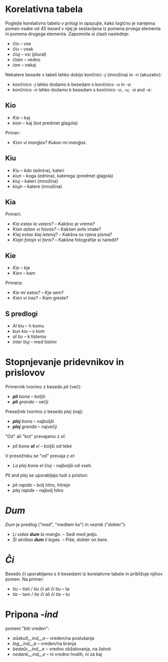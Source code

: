 
# Korelativna tabela

Poglejte korelativno tabelo v prilogi in opazujte, kako logično je narejena: pomen vsake od 45 besed v njej je sestavljena iz pomena prvega elementa in pomena drugega elementa. Zapomnite si zlasti naslednje:

- *ĉio*  – vse
- *ĉiu*  – vsak
- *ĉiuj*  – vsi (plural)
- *ĉiam* – vedno
- *iom* – nekaj

Nekatere besede v tabeli lahko dobijo končnici *-j* (množina) in *-n* (akuzativ):

- končnico *-j* lahko dodamo k besedam s končnico *-u* in *-a*
- končnico *-n* lahko dodamo k besedam s končnico *-o*, *-u*, *-a* and *-e*:

## Kio 

- *Kio* – kaj 
- *kion* – kaj (kot predmet glagola)

Primer: 

- *Kion vi manĝas? Kukon mi manĝas.*

## Kiu
- *Kiu* – kdo (ednina), kateri
- *kiun* – koga (ednina), katerega (predmet glagola)
- *kiuj* – kateri (množina)
- *kiujn* – katere (množina)

## Kia

Primeri:

- *Kia estas la vetero?* – Kakšno je vreme?
- *Kian aŭton vi havas?* – Kakšen avto imate?
- *Kiaj estas ŝiaj leteroj?* – Kakšna so njena pisma?
- *Kiajn fotojn vi faris?* – Kakšne fotografije si naredil?

## Kie

- *Kie* – kje 
- *Kien* – kam

Primera:

- *Kie mi estas?* – Kje sem?
- *Kien vi iras?* – Kam greste?

## S predlogi

- *Al kiu* – h komu
- *kun kiu* – s kom
- *al tiu* – k tistemu
- *inter tiuj* – med tistimi

# Stopnjevanje pridevnikov in prislovov

Primernik tvorimo z besedo *pli* (več):

- *__pli__ bona* – boljši
- *__pli__ granda* – večji

Presežnik tvorimo z besedo *plej* (naj):

- *__plej__ bona* – najboljši
- *__plej__ granda* – največji

"Od" ali "kot" prevajamo z *ol*:

- *pli bona __ol__ vi* – boljši od tebe

V presežniku se "od" prevaja z *el*: 

- *La plej bona el ĉiuj* – najboljši od vseh.

*Pli* and *plej* se uporabljajo tudi s prislovi:

- *pli rapide* – bolj hitro, hitreje
- *plej rapide* – najbolj hitro

# *Dum* 

*Dum* je predlog ("med", "medtem ko") in veznik ("dokler"):

- *Li sidas __dum__ la manĝo.* – Sedi med jedjo.
- *Ŝi skribas __dum__ li legas.* – Piše, dokler on bere.

# *Ĉi*

Besedo *ĉi* uporabljamo s *ti* besedami iz korelativne tabele in približuje njihov pomen. Na primer:

- *tiu* – tisti / *tiu ĉi* ali *ĉi tiu* – ta
- *tie* – tam / *tie ĉi* ali *ĉi tie* – tu

# Pripona *-ind* 

pomeni "biti vreden":     

- *aŭskult__ind__a* – vreden/na poslušanja
- *leg__ind__a* – vreden/na branja
- *bedaŭr__ind__e* – vredno obžalovanja, na žalost
- *nedank__ind__e* – ni vredno hvaliti, ni za kaj

 
